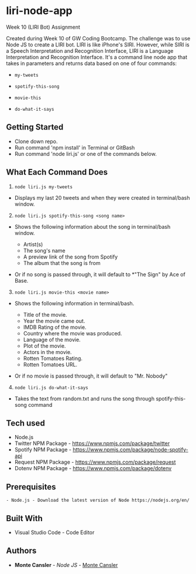 # liri-node-app

Week 10 (LIRI Bot) Assignment

Created during Week 10 of GW Coding Bootcamp. The challenge was to use Node JS to create a LIRI bot. LIRI is like iPhone's SIRI. However, while SIRI is a Speech Interpretation and Recognition Interface, LIRI is a Language Interpretation and Recognition Interface. It's a command line node app that takes in parameters and returns data based on one of four commands:

  * `my-tweets`

  * `spotify-this-song`

  * `movie-this`

  * `do-what-it-says`

## Getting Started

- Clone down repo.
- Run command 'npm install' in Terminal or GitBash
- Run command 'node liri.js' or one of the commands below.

## What Each Command Does

1. `node liri.js my-tweets`

  * Displays my last 20 tweets and when they were created in terminal/bash window.

2. `node liri.js spotify-this-song <song name>`

  * Shows the following information about the song in terminal/bash window.
    * Artist(s)
    * The song's name
    * A preview link of the song from Spotify
    * The album that the song is from

  * Or if no song is passed through, it will default to
    *"The Sign" by Ace of Base.

3. `node liri.js movie-this <movie name>`

  * Shows the following information in terminal/bash.

    * Title of the movie.
    * Year the movie came out.
    * IMDB Rating of the movie.
    * Country where the movie was produced.
    * Language of the movie.
    * Plot of the movie.
    * Actors in the movie.
    * Rotten Tomatoes Rating.
    * Rotten Tomatoes URL.

  * Or if no movie is passed through, it will default to "Mr. Nobody"

4. `node liri.js do-what-it-says`

  * Takes the text from random.txt and runs the song through spotify-this-song command

## Tech used
- Node.js
- Twitter NPM Package - https://www.npmjs.com/package/twitter
- Spotify NPM Package - https://www.npmjs.com/package/node-spotify-api
- Request NPM Package - https://www.npmjs.com/package/request
- Dotenv NPM Package - https://www.npmjs.com/package/dotenv

## Prerequisites
```
- Node.js - Download the latest version of Node https://nodejs.org/en/
```

## Built With

* Visual Studio Code - Code Editor

## Authors

* **Monte Cansler** - *Node JS* - [Monte Cansler](https://github.com/mcansler)